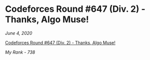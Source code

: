 # Codeforces Round #647 (Div. 2) - Thanks, Algo Muse!

*June 4, 2020*

[Codeforces Round #647 (Div. 2) - Thanks, Algo Muse!](https://codeforces.com/contest/1362)

*My Rank - 738*
